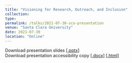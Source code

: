 ```yaml
---
title: "Visioning for Research, Outreach, and Inclusion"
collection: 
type: 
permalink: /talks/2021-07-30-scu-presentation
venue: "Santa Clara University"
date: 2021-07-30
location: "Online"
---
```

Download presentation slides [[.pptx]](https://academic.mattweirick.com/files/scu-presentation-20210730.pptx)  
Download presentation accessibility copy [[.docx]](https://academic.mattweirick.com/files/scu_presentationtext.docx) [[.html]](https://academic.mattweirick.com/files/scu_presentationtext.html)
